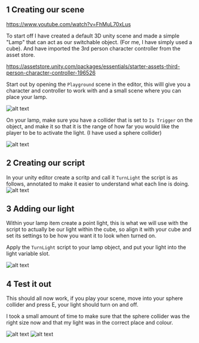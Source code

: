 ## 1 Creating our scene

https://www.youtube.com/watch?v=FhMuL70xLus

To start off I have created a default 3D unity scene and made a simple "Lamp" that can act as our switchable object. (For me, I have simply used a cube).
And have imported the 3rd person character controller from the asset store.

https://assetstore.unity.com/packages/essentials/starter-assets-third-person-character-controller-196526

Start out by opening the `Playground` scene in the editor, this willl give you a character and controller to work with and a small scene where you can place your lamp.

![alt text](https://i.imgur.com/zh2COIq.png)

On your lamp, make sure you have a collider that is set to `Is Trigger` on the object, and make it so that it is the range of how far you would like the player to be to activate the light. (I have used a sphere collider)

![alt text](https://i.imgur.com/pQpyQ3l.png)



## 2 Creating our script

In your unity editor create a scritp and call it `TurnLight` the script is as follows, annotated to make it easier to understand what each line is doing. 
![alt text](https://i.imgur.com/DVaycw3.png)


## 3 Adding our light

Within your lamp item create a point light, this is what we will use with the script to actually be our light within the cube, so align it with your cube and set its settings to be how you want it to look when turned on.

Apply the `TurnLight` script to your lamp object, and put your light into the light variable slot.

![alt text](https://i.imgur.com/tjHfC8O.png)

## 4 Test it out

This should all now work, if you play your scene, move into your sphere collider and press E, your light should turn on and off.

I took a small amount of time to make sure that the sphere collider was the right size now and that my light was in the correct place and colour.

![alt text](https://i.imgur.com/wU8Fb6U.png) 
![alt text](https://i.imgur.com/rphyCkN.png)
